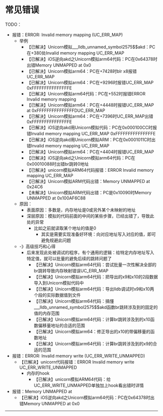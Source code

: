 # 常见错误

TODO：

* 报错：ERROR: Invalid memory mapping (UC_ERR_MAP)
  * 举例
    * 【已解决】Unicorn模拟___lldb_unnamed_symbol2575$$akd：PC在+380处Invalid memory mapping UC_ERR_MAP
    * 【已解决】iOS逆向akd之Unicorn模拟arm64代码：PC在0x64378时出错Memory UNMAPPED at 0x0
    * 【已解决】Unicorn模拟arm64：PC在+7428时blr x8报错UC_ERR_MAP
    * 【已解决】Unicorn模拟arm64：PC在+9296时报错UC_ERR_MAP 0xFFFFFFFFFFFFFFFE
    * 【已解决】Unicorn模拟arm64代码：PC在+552时报错ERROR Invalid memory mapping 
    * 【已解决】Unicorn模拟arm64：PC在+4448时报错UC_ERR_MAP at 0xFFFFFFFFFFFFFFFDUC_ERR_MAP
    * 【已解决】Unicorn模拟arm64：PC在+7396时UC_ERR_MAP出错0xFFFFFFFFFFFFFFFE
    * 【已解决】iOS逆向akd用Unicorn模拟代码：PC在0x000100CC时报错Invalid memory mapping UC_ERR_MAP 0xFFFFFFFFFFFFFFFE
    * 【已解决】iOS逆向akd用Unicorn模拟ARM：PC在0x0001011C时出错Invalid memory mapping UC_ERR_MAP
    * 【已解决】Unicorn模拟arm64：PC在+4404时报错UC_ERR_MAP
    * 【已解决】iOS逆向akd之Unicorn模拟arm64代码：PC在0x00010088时出错br跳转0地址
    * 【已解决】unicorn模拟ARM64代码报错：ERROR Invalid memory mapping UC_ERR_MAP
    * 【已解决】Unicorn模拟ARM代码出错：Memory UNMAPPED at 0x24C6
    * 【未解决】Unicorn模拟ARM代码出错：PC是0x10090时Memory UNMAPPED at 0x100AF6C88
  * 原因：
    * 表面原因：多数是，内存地址是0或另外某个未映射的地址
    * 深层原因：模拟的代码前面的中间的某些步骤，已经出错了，导致此处的异常
      * 比如之前就读取某个地址的值是0
        * 其实是需要实现准备好环境：向对应地址写入对应的值，即可避免规避此问题
  * -》高级技巧和心得
    * 后来发现此处被调试的程序，有个通用的逻辑：给特定内存地址写入特定值，就可以批量的避免后续的跳转问题了
      * 【已解决】Unicorn模拟arm64代码：尝试批量一次性解决全部的br跳转导致内存映射错误UC_ERR_MAP
      * 【已解决】Unicorn模拟arm64代码：把导出的x9和x10的2段数据导入到Unicorn模拟代码中
      * 【已解决】Unicorn模拟arm64代码：导出lldb调试时x9和x10两个段的实际数据值到文件
      * 【已解决】Unicorn模拟arm64代码：搞懂___lldb_unnamed_symbol2575$$akd函数br跳转涉及到的固定的值的内存范围
      * 【已解决】Unicorn模拟arm64代码：计算br跳转涉及到的x10函数偏移量地址的合适的范围
      * 【已解决】Unicorn模拟arm64：修正导出的x10的带偏移量的函数地址
      * 【已解决】Unicorn模拟arm64代码：计算br跳转涉及到的x9的合适的范围
* 报错：ERROR: Invalid memory write (UC_ERR_WRITE_UNMAPPED)
  * 【已解决】unicorn代码报错：ERROR Invalid memory write UC_ERR_WRITE_UNMAPPED
    * 内存的hook
      * 【已解决】unicorn模拟ARM64代码：给UC_ERR_WRITE_UNMAPPED单独加上hook看出错时详情
* 报错：Memory UNMAPPED at
  * 【已解决】iOS逆向akd之Unicorn模拟arm64代码：PC在0x64378时出错Memory UNMAPPED at 0x0

---
